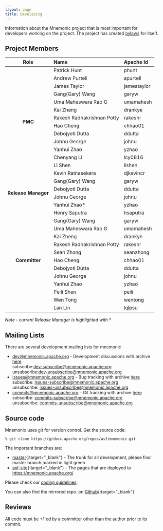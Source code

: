 ```yaml
---
layout: page
title: Developing
---
```


Information about the Mnemonic project that is most important for
developers working on the project. The project has created
[bylaws](bylaws.html) for itself.

## Project Members

<table>
  <thead>
    <tr>
    <th style="text-align: center">Role</th>
      <th style="text-align: left">Name</th>
      <th style="text-align: left">Apache Id</th>
    </tr>
  </thead>
  <tbody>
    <tr>
      <td rowspan="14" style="text-align: center; font-weight:700">PMC</td>
      <td style="text-align: left">Patrick Hunt</td>
      <td style="text-align: left">phunt</td>
    </tr>
    <tr>
      <td style="text-align: left">Andrew Purtell</td>
      <td style="text-align: left">apurtell</td>
    </tr>
    <tr>
      <td style="text-align: left">James Taylor</td>
      <td style="text-align: left">jamestaylor</td>
    </tr>
    <tr>
      <td style="text-align: left">Gang(Gary) Wang</td>
      <td style="text-align: left">garyw</td>
    </tr>
    <tr>
      <td style="text-align: left">Uma Maheswara Rao G</td>
      <td style="text-align: left">umamahesh</td>
    </tr>
    <tr>
      <td style="text-align: left">Kai Zheng</td>
      <td style="text-align: left">drankye</td>
    </tr>
    <tr>
      <td style="text-align: left">Rakesh Radhakrishnan Potty</td>
      <td style="text-align: left">rakeshr</td>
    </tr>
    <tr>
      <td style="text-align: left">Hao Cheng</td>
      <td style="text-align: left">chhao01</td>
    </tr>
    <tr>
      <td style="text-align: left">Debojyoti Dutta</td>
      <td style="text-align: left">ddutta</td>
    </tr>
    <tr>
      <td style="text-align: left">Johnu George</td>
      <td style="text-align: left">johnu</td>
    </tr>
    <tr>
      <td style="text-align: left">Yanhui Zhao</td>
      <td style="text-align: left">yzhao</td>
    </tr>
        <tr>
      <td style="text-align: left">Chenyang Li</td>
      <td style="text-align: left">lcy0816</td>
    </tr>
    <tr>
      <td style="text-align: left">Li Shen</td>
      <td style="text-align: left">lishen</td>
    </tr>
    <tr>
      <td style="text-align: left">Kevin Ratnasekera</td>
      <td style="text-align: left">djkevincr</td>
    </tr>
    <tr>
      <td rowspan="4" style="text-align: center; font-weight:700">Release Manager</td>
      <td style="text-align: left">Gang(Gary) Wang</td>
      <td style="text-align: left">garyw</td>
    </tr>
    <tr>
      <td style="text-align: left">Debojyoti Dutta</td>
      <td style="text-align: left">ddutta</td>
    </tr>
    <tr>
      <td style="text-align: left">Johnu George</td>
      <td style="text-align: left">johnu</td>
    </tr>
    <tr>
      <td style="text-align: left">Yanhui Zhao*</td>
      <td style="text-align: left">yzhao</td>
    </tr>
    <tr>
      <td rowspan="13" style="text-align: center; font-weight:700">Committer</td>
      <td style="text-align: left">Henry Saputra</td>
      <td style="text-align: left">hsaputra</td>
    </tr>
    <tr>
      <td style="text-align: left">Gang(Gary) Wang</td>
      <td style="text-align: left">garyw</td>
    </tr>
    <tr>
      <td style="text-align: left">Uma Maheswara Rao G</td>
      <td style="text-align: left">umamahesh</td>
    </tr>
    <tr>
      <td style="text-align: left">Kai Zheng</td>
      <td style="text-align: left">drankye</td>
    </tr>
    <tr>
      <td style="text-align: left">Rakesh Radhakrishnan Potty</td>
      <td style="text-align: left">rakeshr</td>
    </tr>
    <tr>
      <td style="text-align: left">Sean Zhong</td>
      <td style="text-align: left">seanzhong</td>
    </tr>
    <tr>
      <td style="text-align: left">Hao Cheng</td>
      <td style="text-align: left">chhao01</td>
    </tr>
    <tr>
      <td style="text-align: left">Debojyoti Dutta</td>
      <td style="text-align: left">ddutta</td>
    </tr>
    <tr>
      <td style="text-align: left">Johnu George</td>
      <td style="text-align: left">johnu</td>
    </tr>
    <tr>
      <td style="text-align: left">Yanhui Zhao</td>
      <td style="text-align: left">yzhao</td>
    </tr>
    <tr>
      <td style="text-align: left">Peili Shen</td>
      <td style="text-align: left">peili</td>
    </tr>
    <tr>
      <td style="text-align: left">Wen Tong</td>
      <td style="text-align: left">wentong</td>
    </tr>
    <tr>
      <td style="text-align: left">Lan Lin</td>
      <td style="text-align: left">lqlpsu</td>
    </tr>
  </tbody>
</table>

<I>Note - current Release Manager is highlighted with *</I>


## Mailing Lists

There are several development mailing lists for mnemonic

* [dev@mnemonic.apache.org](mailto:dev@mnemonic.apache.org) - Development discussions
  with archive [here](https://mail-archives.apache.org/mod_mbox/mnemonic-dev/)<br/>
  subscribe:[dev-subscribe@mnemonic.apache.org](mailto:dev-subscribe@mnemonic.apache.org)<br/>
  unsubscribe:[dev-unsubscribe@mnemonic.apache.org](mailto:dev-unsubscribe@mnemonic.apache.org)
* [issues@mnemonic.apache.org](mailto:issues@mnemonic.apache.org) - Bug tracking
  with archive [here](https://mail-archives.apache.org/mod_mbox/mnemonic-issues/)<br/>
  subscribe: [issues-subscribe@mnemonic.apache.org](mailto:issues-subscribe@mnemonic.apache.org)<br/>
  unsubscribe: [issues-unsubscribe@mnemonic.apache.org](mailto:issues-unsubscribe@mnemonic.apache.org)<br/>
* [commits@mnemonic.apache.org](mailto:commits@mnemonic.apache.org) - Git tracking
  with archive [here](https://mail-archives.apache.org/mod_mbox/mnemonic-commits/)<br/>
  subscribe: [commits-subscribe@mnemonic.apache.org](mailto:commits@mnemonic.apache.org)<br/>
  unsubscribe: [commits-unsubscribe@mnemonic.apache.org](mailto:commits@mnemonic.apache.org)<br/>



## Source code

Mnemonic uses git for version control. Get the source code:

`% git clone https://gitbox.apache.org/repos/asf/mnemonic.git`

The important branches are:

* [master](https://gitbox.apache.org/repos/asf/mnemonic.git){:target="_blank"} -
  The trunk for all development, please find master branch marked in light green.
* [asf-site](https://gitbox.apache.org/repos/asf/mnemonic-site.git){:target="_blank"} -
  The pages that are deployed to https://mnemonic.apache.org/

Please check our [coding guidelines](coding).

You can also find the mirrored repo. on [Github](https://github.com/apache/mnemonic.git){:target="_blank"}

## Reviews

All code must be +1'ed by a committer other than the author prior to its
commit.
